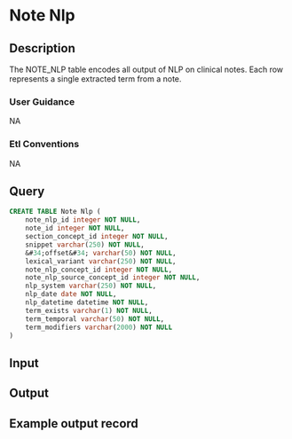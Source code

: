 <!---->

# Note Nlp

## Description
The NOTE_NLP table encodes all output of NLP on clinical notes. Each row represents a single extracted term from a note.

### User Guidance
NA

### Etl Conventions
NA

## Query
```sql
CREATE TABLE Note Nlp (
	note_nlp_id integer NOT NULL,
	note_id integer NOT NULL,
	section_concept_id integer NOT NULL,
	snippet varchar(250) NOT NULL,
	&#34;offset&#34; varchar(50) NOT NULL,
	lexical_variant varchar(250) NOT NULL,
	note_nlp_concept_id integer NOT NULL,
	note_nlp_source_concept_id integer NOT NULL,
	nlp_system varchar(250) NOT NULL,
	nlp_date date NOT NULL,
	nlp_datetime datetime NOT NULL,
	term_exists varchar(1) NOT NULL,
	term_temporal varchar(50) NOT NULL,
	term_modifiers varchar(2000) NOT NULL
)
```

## Input


## Output


## Example output record


